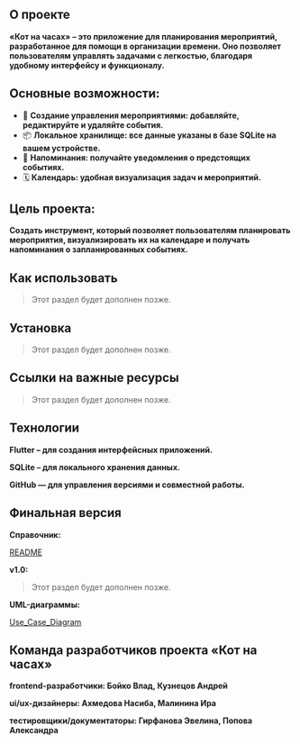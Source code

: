 ## О проекте
**«Кот на часах» – это приложение для планирования мероприятий, разработанное для помощи в организации времени. Оно позволяет пользователям управлять задачами с легкостью, благодаря удобному интерфейсу и функционалу.**

## Основные возможности:
- 📅 **Создание управления мероприятиями: добавляйте, редактируйте и удаляйте события.**
- 📦 **Локальное хранилище: все данные указаны в базе SQLite на вашем устройстве.** 
- 🔔 **Напоминания: получайте уведомления о предстоящих событиях.**  
- 🗓️ **Календарь: удобная визуализация задач и мероприятий.**

## Цель проекта:
**Создать инструмент, который позволяет пользователям планировать мероприятия, визуализировать их на календаре и получать напоминания о запланированных событиях.**

## Как использовать
> Этот раздел будет дополнен позже.
## Установка 
> Этот раздел будет дополнен позже.
## Ссылки на важные ресурсы
> Этот раздел будет дополнен позже.
## Технологии
**Flutter – для создания интерфейсных приложений.**

**SQLite – для локального хранения данных.**

**GitHub — для управления версиями и совместной работы.**

## Финальная версия 
**Справочник:**

[README](https://github.com/HoshiBlood/An-event-planning-application/blob/docs/README.md)

**v1.0:**

> Этот раздел будет дополнен позже.

**UML-диаграммы:**

[Use_Case_Diagram](https://github.com/HoshiBlood/An-event-planning-application/blob/docs/docs/diagrams/Use_Case_Diagram.drawio.svg) 

## Команда разработчиков проекта «Кот на часах»
**frontend-разработчики: Бойко Влад, Кузнецов Андрей**

**ui/ux-дизайнеры: Ахмедова Насиба, Малинина Ира**

**тестировщики/документаторы: Гирфанова Эвелина, Попова Александра**



